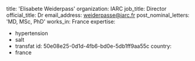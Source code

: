 title: 'Elisabete Weiderpass'
organization: IARC
job_title: Director
official_title: Dr
email_address: weiderpasse@iarc.fr
post_nominal_letters: 'MD, MSc, PhD'
works_in: France
expertise:
  - hypertension
  - salt
  - transfat
id: 50e08e25-0d1d-4fb6-bd0e-5db1ff9aa55c
country:
  - france
